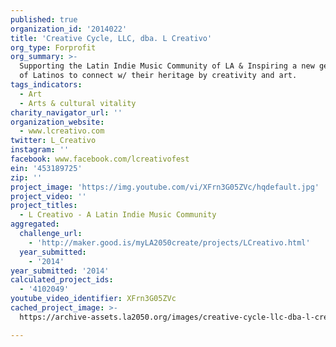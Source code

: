 ```yaml
---
published: true
organization_id: '2014022'
title: 'Creative Cycle, LLC, dba. L Creativo'
org_type: Forprofit
org_summary: >-
  Supporting the Latin Indie Music Community of LA & Inspiring a new generation
  of Latinos to connect w/ their heritage by creativity and art.
tags_indicators:
  - Art
  - Arts & cultural vitality
charity_navigator_url: ''
organization_website:
  - www.lcreativo.com
twitter: L_Creativo
instagram: ''
facebook: www.facebook.com/lcreativofest
ein: '453189725'
zip: ''
project_image: 'https://img.youtube.com/vi/XFrn3G05ZVc/hqdefault.jpg'
project_video: ''
project_titles:
  - L Creativo - A Latin Indie Music Community
aggregated:
  challenge_url:
    - 'http://maker.good.is/myLA2050create/projects/LCreativo.html'
  year_submitted:
    - '2014'
year_submitted: '2014'
calculated_project_ids:
  - '4102049'
youtube_video_identifier: XFrn3G05ZVc
cached_project_image: >-
  https://archive-assets.la2050.org/images/creative-cycle-llc-dba-l-creativo/img.youtube.com/vi/XFrn3G05ZVc/hqdefault.jpg

---
```

